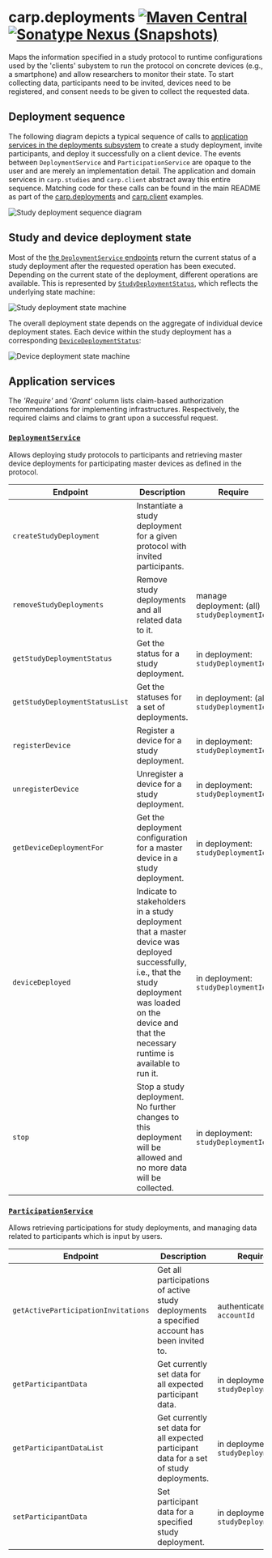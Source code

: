 # carp.deployments [![Maven Central](https://maven-badges.herokuapp.com/maven-central/dk.cachet.carp.deployments/carp.deployments.core/badge.svg?color=orange)](https://mvnrepository.com/artifact/dk.cachet.carp.deployments) [![Sonatype Nexus (Snapshots)](https://img.shields.io/nexus/s/dk.cachet.carp.deployments/carp.deployments.core?server=https%3A%2F%2Foss.sonatype.org)](https://oss.sonatype.org/content/repositories/snapshots/dk/cachet/carp/deployments/) 

Maps the information specified in a study protocol to runtime configurations used by the 'clients' subystem to run the protocol on concrete devices (e.g., a smartphone) and allow researchers to monitor their state.
To start collecting data, participants need to be invited, devices need to be registered, and consent needs to be given to collect the requested data.

## Deployment sequence

The following diagram depicts a typical sequence of calls to [application services in the deployments subsystem](#application-services) to create a study deployment, invite participants, and deploy it successfully on a client device.
The events between `DeploymentService` and `ParticipationService` are opaque to the user and are merely an implementation detail.
The application and domain services in `carp.studies` and `carp.client` abstract away this entire sequence.
Matching code for these calls can be found in the main README as part of the [carp.deployments](../README.md#example-deployments) and [carp.client](../README.md#example-client) examples.

![Study deployment sequence diagram](https://i.imgur.com/EVRQ5wb.png)

## Study and device deployment state

Most of the [the `DeploymentService` endpoints](#application-services) return the current status of a study deployment after the requested operation has been executed.
Depending on the current state of the deployment, different operations are available.
This is represented by [`StudyDeploymentStatus`](../carp.deployments.core/src/commonMain/kotlin/dk/cachet/carp/deployments/application/StudyDeploymentStatus.kt), which reflects the underlying state machine:

![Study deployment state machine](https://i.imgur.com/GTk5OHe.png)

The overall deployment state depends on the aggregate of individual device deployment states.
Each device within the study deployment has a corresponding [`DeviceDeploymentStatus`](../carp.deployments.core/src/commonMain/kotlin/dk/cachet/carp/deployments/application/DeviceDeploymentStatus.kt):

![Device deployment state machine](https://i.imgur.com/acxD0Vw.png)

## Application services

The _'Require'_ and _'Grant'_ column lists claim-based authorization recommendations for implementing infrastructures.
Respectively, the required claims and claims to grant upon a successful request.

### [`DeploymentService`](../carp.deployments.core/src/commonMain/kotlin/dk/cachet/carp/deployments/application/DeploymentService.kt)

Allows deploying study protocols to participants and retrieving master device deployments for participating master devices as defined in the protocol.

| Endpoint | Description | Require | Grant |
| --- | --- | --- | --- |
| `createStudyDeployment` | Instantiate a study deployment for a given protocol with invited participants. | | manage deployment: `studyDeploymentId`, in deployment: `studyDeploymentId` |
| `removeStudyDeployments` | Remove study deployments and all related data to it. | manage deployment: (all) `studyDeploymentId`| |
| `getStudyDeploymentStatus` | Get the status for a study deployment. | in deployment: `studyDeploymentId` | |
| `getStudyDeploymentStatusList` | Get the statuses for a set of deployments. | in deployment: (all) `studyDeploymentIds` | |
| `registerDevice` | Register a device for a study deployment. | in deployment: `studyDeploymentId` | |
| `unregisterDevice` | Unregister a device for a study deployment. | in deployment: `studyDeploymentId` | |
| `getDeviceDeploymentFor` | Get the deployment configuration for a master device in a study deployment. | in deployment: `studyDeploymentId` | |
| `deviceDeployed` | Indicate to stakeholders in a study deployment that a master device was deployed successfully, i.e., that the study deployment was loaded on the device and that the necessary runtime is available to run it. | in deployment: `studyDeploymentId` | |
| `stop` | Stop a study deployment. No further changes to this deployment will be allowed and no more data will be collected. | in deployment: `studyDeploymentId` | |

### [`ParticipationService`](../carp.deployments.core/src/commonMain/kotlin/dk/cachet/carp/deployments/application/ParticipationService.kt)

Allows retrieving participations for study deployments,
and managing data related to participants which is input by users.

| Endpoint | Description | Require | Grant |
| --- | --- | --- | --- |
| `getActiveParticipationInvitations` | Get all participations of active study deployments a specified account has been invited to. | authenticated: `accountId` | |
| `getParticipantData` | Get currently set data for all expected participant data. | in deployment: `studyDeploymentId` | |
| `getParticipantDataList` |  Get currently set data for all expected participant data for a set of study deployments. | in deployment: `studyDeploymentId` | |
| `setParticipantData` | Set participant data for a specified study deployment. | in deployment: `studyDeploymentId` | |
